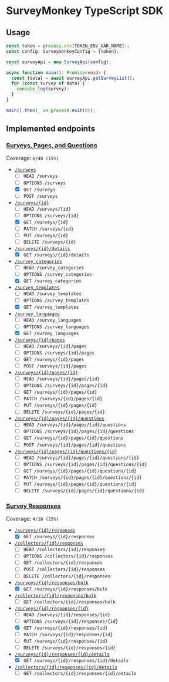 # SurveyMonkey TypeScript SDK

## Usage

```ts
const token = process.env[TOKEN_ENV_VAR_NAME]!;
const config: SurveymonkeyConfig = {token};

const surveyApi = new SurveyApi(config);

async function main(): Promise<void> {
  const {data} = await surveyApi.getSurveyList();
  for (const survey of data) {
    console.log(survey);
  }
}

main().then(_ => process.exit(0));
```

## Implemented endpoints

### [Surveys, Pages, and Questions](https://developer.surveymonkey.com/api/v3/#surveys-pages-and-questions)

Coverage: `6/40 (15%)`

- [`/surveys`](https://developer.surveymonkey.com/api/v3/#surveys)
  - [ ] `HEAD /surveys`
  - [ ] `OPTIONS /surveys`
  - [x] `GET /surveys`
  - [ ] `POST /surveys`
- [`/surveys/{id}`](https://developer.surveymonkey.com/api/v3/#surveys-id)
  - [ ] `HEAD /surveys/{id}`
  - [ ] `OPTIONS /surveys/{id}`
  - [x] `GET /surveys/{id}`
  - [ ] `PATCH /surveys/{id}`
  - [ ] `PUT /surveys/{id}`
  - [ ] `DELETE /surveys/{id}`
- [`/surveys/{id}/details`](https://developer.surveymonkey.com/api/v3/#surveys-id-details)  
  - [x] `GET /surveys/{id}/details`
- [`/survey_categories`](https://developer.surveymonkey.com/api/v3/#survey_categories)
  - [ ] `HEAD /survey_categories`
  - [ ] `OPTIONS /survey_categories`
  - [x] `GET /survey_categories`
- [`/survey_templates`](https://developer.surveymonkey.com/api/v3/#survey_templates)
  - [ ] `HEAD /survey_templates`
  - [ ] `OPTIONS /survey_templates`
  - [x] `GET /survey_templates`
- [`/survey_languages`](https://developer.surveymonkey.com/api/v3/#survey_languages)
  - [ ] `HEAD /survey_languages`
  - [ ] `OPTIONS /survey_languages`
  - [x] `GET /survey_languages`
- [`/surveys/{id}/pages`](https://developer.surveymonkey.com/api/v3/#surveys-id-pages)
  - [ ] `HEAD /surveys/{id}/pages`
  - [ ] `OPTIONS /surveys/{id}/pages`
  - [ ] `GET /surveys/{id}/pages`
  - [ ] `POST /surveys/{id}/pages`
- [`/surveys/{id}/pages/{id}`](https://developer.surveymonkey.com/api/v3/#surveys-id-pages-id)
  - [ ] `HEAD /surveys/{id}/pages/{id}`
  - [ ] `OPTIONS /surveys/{id}/pages/{id}`
  - [ ] `GET /surveys/{id}/pages/{id}`
  - [ ] `PATCH /surveys/{id}/pages/{id}`
  - [ ] `PUT /surveys/{id}/pages/{id}`
  - [ ] `DELETE /surveys/{id}/pages/{id}`
- [`/surveys/{id}/pages/{id}/questions`](https://developer.surveymonkey.com/api/v3/#surveys-id-pages-id-questions)
  - [ ] `HEAD /surveys/{id}/pages/{id}/questions`
  - [ ] `OPTIONS /surveys/{id}/pages/{id}/questions`
  - [ ] `GET /surveys/{id}/pages/{id}/questions`
  - [ ] `POST /surveys/{id}/pages/{id}/questions`
- [`/surveys/{id}/pages/{id}/questions/{id}`](https://developer.surveymonkey.com/api/v3/#surveys-id-pages-id-questions-id)
  - [ ] `HEAD /surveys/{id}/pages/{id}/questions/{id}`
  - [ ] `OPTIONS /surveys/{id}/pages/{id}/questions/{id}`
  - [ ] `GET /surveys/{id}/pages/{id}/questions/{id}`
  - [ ] `PATCH /surveys/{id}/pages/{id}/questions/{id}`
  - [ ] `PUT /surveys/{id}/pages/{id}/questions/{id}`
  - [ ] `DELETE /surveys/{id}/pages/{id}/questions/{id}`

### [Survey Responses](https://developer.surveymonkey.com/api/v3/#survey-responses)

Coverage: `4/16 (25%)`

- [`/surveys/{id}/responses`](https://developer.surveymonkey.com/api/v3/#surveys-id-responses)
  - [x] `GET /surveys/{id}/responses`
- [`/collectors/{id}/responses`](https://developer.surveymonkey.com/api/v3/#collectors-id-responses)
  - [ ] `HEAD /collectors/{id}/responses`
  - [ ] `OPTIONS /collectors/{id}/responses`
  - [ ] `GET /collectors/{id}/responses`
  - [ ] `POST /collectors/{id}/responses`
  - [ ] `DELETE /collectors/{id}/responses`
- [`/surveys/{id}/responses/bulk`](https://developer.surveymonkey.com/api/v3/#surveys-id-responses-bulk)
  - [x] `GET /surveys/{id}/responses/bulk`
- [`/collectors/{id}/responses/bulk`](https://developer.surveymonkey.com/api/v3/#collectors-id-responses-bulk)  
  - [ ] `GET /collectors/{id}/responses/bulk`
- [`/surveys/{id}/responses/{id}`](https://developer.surveymonkey.com/api/v3/#surveys-id-responses-id)  
  - [ ] `HEAD /surveys/{id}/responses/{id}`
  - [ ] `OPTIONS /surveys/{id}/responses/{id}`
  - [x] `GET /surveys/{id}/responses/{id}`
  - [ ] `PATCH /surveys/{id}/responses/{id}`
  - [ ] `PUT /surveys/{id}/responses/{id}`
  - [ ] `DELETE /surveys/{id}/responses/{id}`
- [`/surveys/{id}/responses/{id}/details`](https://developer.surveymonkey.com/api/v3/#surveys-id-responses-id-details)
  - [x] `GET /surveys/{id}/responses/{id}/details`
- [`/collectors/{id}/responses/{id}/details`](https://developer.surveymonkey.com/api/v3/#collectors-id-responses-id-details)  
  - [ ] `GET /collectors/{id}/responses/{id}/details`
